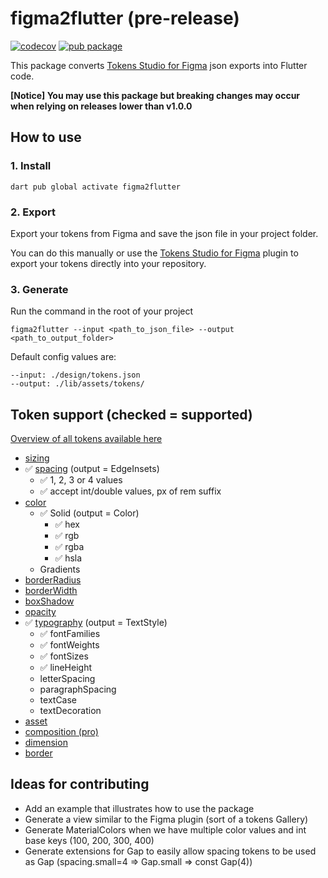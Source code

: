 
# figma2flutter (pre-release)

[![codecov](https://codecov.io/gh/mark-nicepants/figma2flutter/branch/main/graph/badge.svg?token=CEO88366WO)](https://codecov.io/gh/mark-nicepants/figma2flutter)
[![pub package](https://img.shields.io/pub/v/figma2flutter.svg)](https://pub.dev/packages/figma2flutter)

This package converts [Tokens Studio for Figma](https://docs.tokens.studio/) json exports into Flutter code.

**[Notice] You may use this package but breaking changes may occur when relying on releases lower than v1.0.0**

## How to use

### 1. Install

```
dart pub global activate figma2flutter
```

### 2. Export 

Export your tokens from Figma and save the json file in your project folder.

You can do this manually or use the [Tokens Studio for Figma](https://docs.tokens.studio/) plugin to export your tokens directly into your repository.

### 3. Generate
Run the command in the root of your project
```
figma2flutter --input <path_to_json_file> --output <path_to_output_folder>
```

Default config values are:
  
```
--input: ./design/tokens.json
--output: ./lib/assets/tokens/
```

## Token support (checked = supported)

[Overview of all tokens available here](https://docs.tokens.studio/available-tokens/available-tokens)

- [sizing](https://docs.tokens.studio/available-tokens/sizing-tokens)
- ✅ [spacing](https://docs.tokens.studio/available-tokens/spacing-tokens) (output = EdgeInsets)
  - ✅ 1, 2, 3 or 4 values
  - ✅ accept int/double values, px of rem suffix
- [color](https://docs.tokens.studio/available-tokens/color-tokens)
  - ✅ Solid (output = Color)
    - ✅ hex
    - ✅ rgb 
    - ✅ rgba
    - ✅ hsla
  - Gradients
- [borderRadius](https://docs.tokens.studio/available-tokens/border-radius-tokens)
- [borderWidth](https://docs.tokens.studio/available-tokens/border-width-tokens)
- [boxShadow](https://docs.tokens.studio/available-tokens/shadow-tokens)
- [opacity](https://docs.tokens.studio/available-tokens/opacity-tokens)
- ✅ [typography](https://docs.tokens.studio/available-tokens/typography-tokens) (output = TextStyle)
  - ✅ fontFamilies
  - ✅ fontWeights
  - ✅ fontSizes
  - ✅ lineHeight
  - letterSpacing
  - paragraphSpacing
  - textCase
  - textDecoration
- [asset](https://docs.tokens.studio/available-tokens/asset-tokens)
- [composition (pro)](https://docs.tokens.studio/available-tokens/composition-tokens)
- [dimension](https://docs.tokens.studio/available-tokens/dimension-tokens)
- [border](https://docs.tokens.studio/available-tokens/border-tokens)

## Ideas for contributing

- Add an example that illustrates how to use the package
- Generate a view similar to the Figma plugin (sort of a tokens Gallery)
- Generate MaterialColors when we have multiple color values and int base keys (100, 200, 300, 400)
- Generate extensions for Gap to easily allow spacing tokens to be used as Gap (spacing.small=4 => Gap.small => const Gap(4))